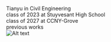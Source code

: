 Tianyu in Civil Engineering <br>
class of 2023 at Stuyvesant High School <br>
class of 2027 at CCNY-Grove<br>
previous works<br>
![Alt text](civil_drawing)

